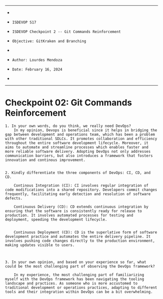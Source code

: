 **********************************************************************
*
*     ISDEVOP S17
*     ISDEVOP Checkpoint 2 -- Git Commands Reinforcement
*     Objective: GitKraken and Branching
*     
*     Author: Lourdes Mendoza
*     Date: February 16, 2024
*     
**********************************************************************

# Checkpoint 02: Git Commands Reinforcement


    1. In your own words, do you think, we really need DevOps?
		In my opinion, Devops is beneficial since it helps in bridging the gap between development and operations team, which has been a problem with other traditional SDLCs. It promotes collaboration and efficiency throughout the entire software development lifecycle. Moreover, it aims to automate and streamline processes which enables faster and more reliable software delivery. Adopting DevOps not only addresses communication barriers, but also introduces a framework that fosters innovation and continous improvement.


	2. Kindly differentiate the three components of DevOps: CI, CD, and CD.

		Continous Integration (CI): CI involves regular integration of code modifications into a shared repository. Developers commit changes frequently, facilitating early detection and resolution of software defects. 

		Continuous Delivery (CD): CD extends continuous integration by ensuring that the software is consistently ready for release to production. It involves automated processes for testing and deployment, speeding the development lifecycle. 
		

		Continuous Deployment (CD): CD is the superlative form of software development practice and automates the entire delivery pipeline. It involves pushing code changes directly to the production environment, making updates visible to users.
	


	3. In your own opinion, and based on your experience so far, what could be the most challenging part of observing the DevOps framework?

		In my experience, the most challenging part of familiarizing myself with the DevOps framework has been navigating the tooling landscape and practices. As someone who is more accustomed to traditional development or operations practices, adapting to different tools and their integration within DevOps can be a bit overwhelming.